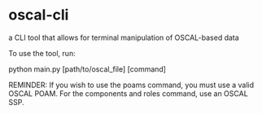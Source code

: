 # oscal-cli
a CLI tool that allows for terminal manipulation of OSCAL-based data

To use the tool, run:

python main.py [path/to/oscal_file] [command]

REMINDER:  If you wish to use the poams command, you must use a valid OSCAL POAM.  For the components and roles command, use an OSCAL SSP.
